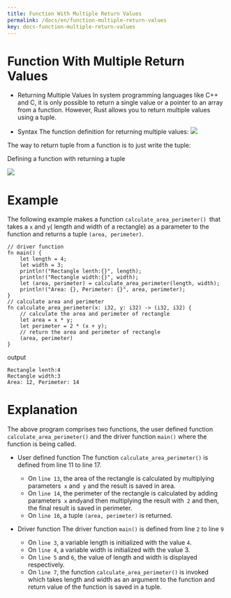 ```yaml
---
title: Function With Multiple Return Values
permalink: /docs/en/function-multiple-return-values
key: docs-function-multiple-return-values
---
```


# Function With Multiple Return Values

- Returning Multiple Values 
In system programming languages like C++ and C, it is only possible to return a single value or a pointer to an array from a function. However, Rust allows you to return multiple values using a tuple.

- Syntax 
The function definition for returning multiple values:
![](https://raw.githubusercontent.com/sangam14/RustLabs/master/img/multi-return-val.png)

The way to return tuple from a function is to just write the tuple:

Defining a function with returning a tuple

![](https://raw.githubusercontent.com/sangam14/RustLabs/master/img/tuple-return-val.png)

# Example

The following example makes a function `calculate_area_perimeter() `that takes a `x` and `y`( length and width of a rectangle) as a parameter to 
the function and returns a tuple `(area, perimeter)`.

```
// driver function
fn main() {
    let length = 4;
    let width = 3;
    println!("Rectangle lenth:{}", length);
    println!("Rectangle width:{}", width);
    let (area, perimeter) = calculate_area_perimeter(length, width);
    println!("Area: {}, Perimeter: {}", area, perimeter);
}
// calculate area and perimeter
fn calculate_area_perimeter(x: i32, y: i32) -> (i32, i32) {
    // calculate the area and perimeter of rectangle
    let area = x * y;
    let perimeter = 2 * (x + y);
    // return the area and perimeter of rectangle
    (area, perimeter)
}

```
output 

```
Rectangle lenth:4
Rectangle width:3
Area: 12, Perimeter: 14

```
# Explanation 

The above program comprises two functions, the user defined function `calculate_area_perimeter()` and the driver function `main()` where the function is being called.

- User defined function 
The function `calculate_area_perimeter()` is defined from line 11 to line 17.
  - On `line 13`, the area of the rectangle is calculated by multiplying parameters` x` and` y` and the result is saved in area.
  - On `line 14`, the perimeter of the rectangle is calculated by adding parameters` x` and` y `and then multiplying the result with` 2` and then, the final result is saved in perimeter.
  - On `line 16`, a tuple `(area, perimeter)` is returned.

- Driver function 
The driver function `main()` is defined from line `2` to line `9`
  - On `line 3`, a variable length is initialized with the value `4`.
  - On `line 4`, a variable width is initialized with the value 3.
  - On `line 5` and `6`, the value of length and width is displayed respectively.
  - On `line 7`, the function `calculate_area_perimeter()` is invoked which takes length and width as an argument to the function and return value of 
    the function is saved in a tuple.
    
    
    
    
    
    
    
    
    
    






